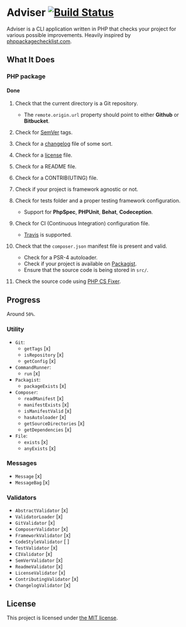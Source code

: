 # Adviser [![Build Status](https://travis-ci.org/bound1ess/adviser.svg?branch=master)](https://travis-ci.org/bound1ess/adviser)

Adviser is a CLI application written in PHP that checks your project for various possible improvements. Heavily inspired by [phppackagechecklist.com](http://phppackagechecklist.com).

## What It Does

### PHP package

#### Done

1. Check that the current directory is a Git repository.
    - The `remote.origin.url` property should point to either **Github** or **Bitbucket**.

2. Check for [SemVer](http://semver.org) tags.

3. Check for a [changelog](http://keepachangelog.com) file of some sort.

4. Check for a [license](http://choosealicense.com) file.

5. Check for a README file.

6. Check for a CONTRIB(UTING) file.

7. Check if your project is framework agnostic or not.

8. Check for tests folder and a proper testing framework configuration.
    - Support for **PhpSpec**, **PHPUnit**, **Behat**, **Codeception**.

9. Check for CI (Continuous Integration) configuration file.
    - [Travis](https://travis-ci.org) is supported.

10. Check that the `composer.json` manifest file is present and valid.
    - Check for a PSR-4 autoloader.
    - Check if your project is available on [Packagist](https://packagist.org).
    - Ensure that the source code is being stored in `src/`.

11. Check the source code using [PHP CS Fixer](https://github.com/FriendsOfPHP/PHP-CS-Fixer).

## Progress

Around `50%`.

### Utility

- `Git`:
    - `getTags` [x]
    - `isRepository` [x]
    - `getConfig` [x]
- `CommandRunner`:
    - `run` [x]
- `Packagist`:
    - `packageExists` [x]
- `Composer`:
    - `readManifest` [x]
    - `manifestExists` [x]
    - `isManifestValid` [x]
    - `hasAutoloader` [x]
    - `getSourceDirectories` [x]
    - `getDependencies` [x]
- `File`:
    - `exists` [x]
    - `anyExists` [x]

### Messages

- `Message` [x]
- `MessageBag` [x]

### Validators

- `AbstractValidator` [x]
- `ValidatorLoader` [x]
- `GitValidator` [x]
- `ComposerValidator` [x]
- `FrameworkValidator` [x]
- `CodeStyleValidator` [ ]
- `TestValidator` [x]
- `CIValidator` [x]
- `SemVerValidator` [x]
- `ReadmeValidator` [x]
- `LicenseValidator` [x]
- `ContributingValidator` [x]
- `ChangelogValidator` [x]

## License

This project is licensed under [the MIT license](https://github.com/bound1ess/adviser/blob/master/LICENSE).
